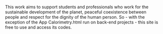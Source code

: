 This work aims to support students and professionals who work for the sustainable development of the planet, peaceful coexistence between people and respect for the dignity of the human person.
So - with the exception of the App Calorimetry.html run on back-end projects - this site is free to use and access its codes.

